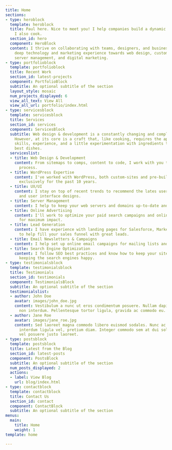 ```yaml
---
title: Home
sections:
- type: heroblock
  template: heroblock
  title: Paul here. Nice to meet you! I help companies build a dynamic web presence.
    I also cook.
  section_id: hero
  component: HeroBlock
  content: I thrive on collaborating with teams, designers, and business owners, harnessing
    deep technology and marketing experience towards web design, custom website development,
    server management, and digital marketing.
- type: portfolioblock
  template: portfolioblock
  title: Recent Work
  section_id: latest-projects
  component: PortfolioBlock
  subtitle: An optional subtitle of the section
  layout_style: mosaic
  num_projects_displayed: 6
  view_all_text: View All
  view_all_url: portfolio/index.html
- type: servicesblock
  template: servicesblock
  title: Services
  section_id: services
  component: ServicesBlock
  subtitle: Web design & development is a constantly changing and complex industry.
    However, at its core is a craft that, like cooking, requires the application of
    skills, experience, and a little experimentation with ingredients to create the
    best dishes.
  serviceslist:
  - title: Web Design & Development
    content: From sitemaps to comps, content to code, I work with you through the
      process.
  - title: WordPress Expertise
    content: I've worked with WordPress, both custom-sites and pre-built themes, almost
      exclusively for the past 10 years.
  - title: UX/UI
    content: I stay on top of recent trends to recommend the lates user experience
      and user interface designs.
  - title: Server Management
    content: I help to keep your web servers and domains up-to-date and speedy.
  - title: Online Advertising
    content: I'll work to optimize your paid search campaigns and online listings
      for maximum impact.
  - title: Lead Generation
    content: I have experience with landing pages for Salesforce, Marketo, and Hubspot
      to help fill your sales funnel with great leads.
  - title: Email Newsletters & Campaigns
    content: I help set up online email campaigns for mailing lists and lead generation.
  - title: Search Engine Optimization
    content: I follow SEO best practices and know how to keep your site fast and crawlable,
      keeping the search engines happy.
- type: testimonialsblock
  template: testimonialsblock
  title: Testimonials
  section_id: testimonials
  component: TestimonialsBlock
  subtitle: An optional subtitle of the section
  testimonialslist:
  - author: John Doe
    avatar: images/john_doe.jpg
    content: Vestibulum a nunc ut eros condimentum posuere. Nullam dapibus quis nunc
      non interdum. Pellentesque tortor ligula, gravida ac commodo eu.
  - author: Jane Roe
    avatar: images/jane_roe.jpg
    content: Sed laoreet magna commodo libero euismod sodales. Nunc ac libero convallis,
      interdum ligula vel, pretium diam. Integer commodo sem at dui sollicitudin,
      vel posuere justo laoreet.
- type: postsblock
  template: postsblock
  title: Latest from the Blog
  section_id: latest-posts
  component: PostsBlock
  subtitle: An optional subtitle of the section
  num_posts_displayed: 2
  actions:
  - label: View Blog
    url: blog/index.html
- type: contactblock
  template: contactblock
  title: Contact Us
  section_id: contact
  component: ContactBlock
  subtitle: An optional subtitle of the section
menus:
  main:
    title: Home
    weight: 1
template: home

---
```

